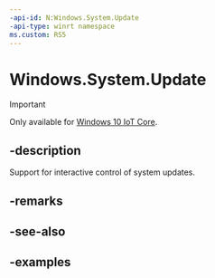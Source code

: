 ```yaml
---
-api-id: N:Windows.System.Update
-api-type: winrt namespace
ms.custom: RS5
---
```


<!-- Namespace syntax.
namespace Windows.System.Update 
-->

# Windows.System.Update

> [!IMPORTANT]
> Only available for [Windows 10 IoT Core](https://learn.microsoft.com/windows/iot-core/windows-iot-core). 

## -description

Support for interactive control of system updates. 

## -remarks

## -see-also

## -examples
